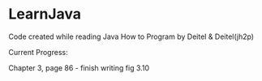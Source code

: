 # LearnJava
Code created while reading Java How to Program by Deitel & Deitel(jh2p)

Current Progress:

Chapter 3, page 86 - finish writing fig 3.10